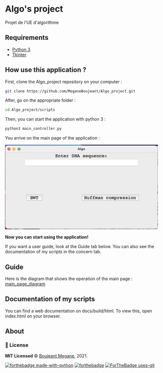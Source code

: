 # Algo's project
Projet de l'UE d'algorithme

## Requirements
* [Python 3](https://www.python.org/)
* [Tkinter](https://docs.python.org/3/library/tkinter.html)

## How use this application  ?

First, clone the Algo_project repository on your computer :

```sh
git clone https://github.com/MeganeBoujeant/Algo_project.git
```

After, go on the appropriate folder :

```sh
cd Algo_project/scripts
```

Then, you can start the application with python 3 :

```python
python3 main_controller.py
```

You arrive on the main page of the application :

![main_page](images/main_page.png)

**Now you can start using the application!**

If you want a user guide, look at the Guide tab below.
You can also see the documentation of my scripts in the concern tab.

## Guide

Here is the diagram that shows the operation of the main page :
[main_page_diagram](images/main_page_diagram.png)

## Documentation of my scripts
You can find a web documentation on docs/build/html.
To view this, open index.html on your browser.

## About

### :scroll: License 
**MIT Licensed** © [Boujeant Megane](https://github.com/MeganeBoujeant), 2021.

[![forthebadge made-with-python](http://ForTheBadge.com/images/badges/made-with-python.svg)](https://www.python.org/)
[![forthebadge](https://forthebadge.com/images/badges/made-with-markdown.svg)](https://forthebadge.com)
[![ForTheBadge uses-git](http://ForTheBadge.com/images/badges/uses-git.svg)](https://GitHub.com/)
